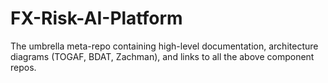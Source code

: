 # FX-Risk-AI-Platform
The umbrella meta-repo containing high-level documentation, architecture diagrams (TOGAF, BDAT, Zachman), and links to all the above component repos.
